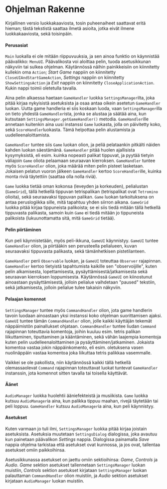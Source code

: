 Ohjelman Rakenne
================

Kirjallinen versio luokkakaaviosta, tosin puheenaiheet saattavat eritä hieman; tästä tekstistä saattaa ilmetä asioita,
jotka eivät ilmene luokkakaaviosta, sekä toisinpäin.

#### Perusasiat

`Main` luokalla ei ole mitään riippuvuuksia, ja sen ainoa funktio on käynnistää päävalikko: `MenuUI`.
Päävalikosta voi aloittaa pelin, tuoda asetusikkunan näkyviin tai sulkea ohjelman. Käytännössä näihin painikkeisiin
on kiinnitetty kullekin oma `Action`; *Start Game* nappiin on kiinnitetty `CloseUIAndStartGameAction`, *Settings* nappiin on
kiinnitetty `ShowSettingsAction` ja *Exit* nappiin on kiinnitetty `CloseApplicationAction`. Kukin nappi toimii oletetulla
tavalla.

Aina pelin alkaessa haetaan `GameHandler` luokka `SettingsManager`ilta, joka pitää kirjaa nykyisistä asetuksista ja
osaa antaa oikein asetetun `GameHandler` luokan. Uutta game handleria ei siis koskaan luoda, vaan `SettingsManager`illa
on tieto yhdestä `GameHandler`ista, jonka se alustaa ja säätää aina, kun kutsutaan `SettingsManager.getGameHandler()` metodia.
`GameHandler`ille annetaan kuitenkin aina uusi instanssi `Game` luokasta, jolla on päivitetty koko, sekä `ScoreHandler`luokasta.
Tämä helpottaa pelin alustamista ja uudelleenaloittamista.

`GameHandler` tuntee siis `Game` luokan olion, ja peliä pelataankin pitkälti näiden kahden luokan säestämänä. `GameHandler`
pitää huolen ajallisista kysymyksistä, eli esim. kuinka nopeasti palikat tippuvat, ja pyytää tietyin väliajoin `Game`
oliota pelaamaan seuraavan kierroksen. `GameHandler` tuntee myös `ScoreHandler` olion, joka määrää miten pelin pisteet
lasketaan. Jokaisen pelatun vuoron jälkeen `GameHandler` kertoo `ScoreHandler`ille, kuinka monta riviä täytettiin
(saattaa olla nolla riviä).

`Game` luokka tietää oman kokonsa (leveyden ja korkeuden), pelialustan (`GameGrid`), tällä hetkellä tippuvan tetrispalikan
(tetrispalikat ovat `Tetromino` olioita), sekä seuraavaksi tippuvan palikan. `Game` luokan tarkoituksena on antaa
peruslogiikka sille, mitä tapahtuu yhden siirron aikana. `GameGrid` luokka pitää kirjaa tippuneista palikoista; se ei siis
tiedä mitään tällä hetkellä tippuvasta palikasta, samoin kuin `Game` ei tiedä mitään jo tippuneista palikoista
(lukuunottamatta sitä, mitä `GameGrid` tietää).

#### Pelin piirtäminen

Kun peli käynnistetään, myös peli-ikkuna, `GameUI` käynnistyy. `GameUI` tuntee `GameHandler` olion, ja piirtääkin
sen perusteella pelialueen, kuvan seuraavaksi tippuvasta palikasta, sekä tämänhetkisen pistetilanteen.

`GameHandler` perii `Observable` luokan, ja `GameUI` toteuttaa `Observer` rajapinnan. `GameHandler` kertoo tietyistä
tapahtumista kaikille sen "observoijille", kuten pelin alkamisesta, lopettamisesta, pysäyttämisestä/jatkamisesta sekä
seuraavan kierroksen loppumisesta. Käytännössä `GameUI` on kiinostunut ainoastaan pysäyttämisestä,
jolloin pelialue vaihdetaan "paused" tekstiin, sekä jatkamisesta, jolloin pelialue tulee takaisin näkyviin.

#### Pelaajan komennot

`SettingsManager` tuntee myös `CommandHandler` olion, jota game handlerin tavoin luodaan ainoastaan yksi instanssi koko
ohjelman suorittamisen ajaksi. `GameUI` tuntee tämän `CommandHandler` olion, jolle kaikki käyttäjän tekemät näppäimistön
painallukset ohjataan. `CommandHandler` tuntee liudan `Command` rajapinnan toteuttavia komentoja, joihin kuuluu esim.
tetris palikan liikuttaminen, tiputtaminen ja kääntäminen, sekä vähän laajempia komentoja kuten pelin uudelleenaloittaminen
ja pysäyttäminen/jatkaminen. Jokaista komentoa vastaa jokin näppäinkomento, eli esim. oletuksena vasen nuolinäppäin
vastaa komentoa joka liikuttaa tetris palikkaa vasemmalle.

Vaikkei se ole pakollista, niin käytännössä kaikki tällä hetkellä olemassaolevat `Command` rajapinnan toteuttavat luokat
tuntevat `GameHandler` instanssin, jota komennot sitten tavalla tai toisella käyttävät.

#### Äänet

`AudioManager` luokka huolehtii ääniefekteistä ja musiikista. `Game` luokka kutsuu `AudioManager`ia aina, kun palikka
tippuu maahan, rivejä täytetään tai peli loppuu. `GameHandler` kutsuu `AudioManager`ia aina, kun peli käynnistyy.

#### Asetukset

Kuten varmaan jo tuli ilmi, `SettingsManager` luokka pitää kirjaa joistain asetuksista. Asetuksia muutetaan
`SettingsDialog` dialogissa, joka avautuu kun painetaan päävalikon *Settings* nappia. Dialogissa painamalla *Save*
nappia ohjelma tarkistaa että asetukset ovat kunnossa, ja jos ovat, tallentaa asetukset omiin paikkoihinsa.

Asetusikkunassa asetukset on jaettu omiin sektioihinsa: *Game*, *Controls* ja *Audio*. *Game* sektion asetukset
tallennetaan `SettingsManager` luokan muistiin, *Controls* sektion asetukset kirjataan `SettingsManager` luokan palauttaman
`CommandHandler` olion muistiin, ja *Audio* sektion asetukset kirjataan `AudioManager` luokan muistiin.
